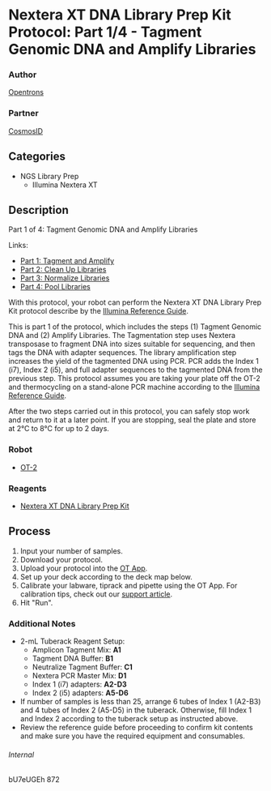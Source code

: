 # Nextera XT DNA Library Prep Kit Protocol: Part 1/4 - Tagment Genomic DNA and Amplify Libraries

### Author
[Opentrons](http://www.opentrons.com/)

### Partner
[CosmosID](http://www.cosmosid.com/)

## Categories
* NGS Library Prep
     * Illumina Nextera XT

## Description
Part 1 of 4: Tagment Genomic DNA and Amplify Libraries

Links: 
* [Part 1: Tagment and Amplify](./872-cosmosid-ngs-library-prep-part1) 
* [Part 2: Clean Up Libraries](./872-cosmosid-ngs-library-prep-part2) 
* [Part 3: Normalize Libraries](./872-cosmosid-ngs-library-prep-part3) 
* [Part 4: Pool Libraries](./872-cosmosid-ngs-library-prep-part4)

With this protocol, your robot can perform the Nextera XT DNA Library Prep Kit protocol describe by the [Illumina Reference Guide](https://support.illumina.com/content/dam/illumina-support/documents/documentation/chemistry_documentation/samplepreps_nextera/nextera-xt/nextera-xt-library-prep-reference-guide-15031942-03.pdf). 

This is part 1 of the protocol, which includes the steps (1) Tagment Genomic DNA and (2) Amplify Libraries. The Tagmentation step uses Nextera transposase to fragment DNA into sizes suitable for sequencing, and then tags the DNA with adapter sequences. The library amplification step increases the yield of the tagmented DNA using PCR. PCR adds the Index 1 (i7), Index 2 (i5), and full adapter sequences to the tagmented DNA from the previous step. This protocol assumes you are taking your plate off the OT-2 and thermocycling on a stand-alone PCR machine according to the [Illumina Reference Guide](https://support.illumina.com/content/dam/illumina-support/documents/documentation/chemistry_documentation/samplepreps_nextera/nextera-xt/nextera-xt-library-prep-reference-guide-15031942-03.pdf). 

After the two steps carried out in this protocol, you can safely stop work and return to it at a later point. If you are stopping, seal the plate and store at 2°C to 8°C for up to 2 days. 

### Robot
* [OT-2](https://opentrons.com/ot-2)

### Reagents
* [Nextera XT DNA Library Prep Kit](https://www.illumina.com/products/by-type/sequencing-kits/library-prep-kits/nextera-xt-dna.html)

## Process
1. Input your number of samples.
2. Download your protocol.
3. Upload your protocol into the [OT App](https://opentrons.com/ot-app).
4. Set up your deck according to the deck map below.
5. Calibrate your labware, tiprack and pipette using the OT App. For calibration tips, check out our [support article](https://support.opentrons.com/ot-2/getting-started-software-setup/deck-calibration).
6. Hit "Run".

### Additional Notes
* 2-mL Tuberack Reagent Setup:
    * Amplicon Tagment Mix: **A1**
    * Tagment DNA Buffer: **B1**
    * Neutralize Tagment Buffer: **C1**
    * Nextera PCR Master Mix: **D1**
    * Index 1 (i7) adapters: **A2-D3**
    * Index 2 (i5) adapters: **A5-D6**
* If number of samples is less than 25, arrange 6 tubes of Index 1 (A2-B3) and 4 tubes of Index 2 (A5-D5) in the tuberack. Otherwise, fill Index 1 and Index 2 according to the tuberack setup as instructed above.
* Review the reference guide before proceeding to confirm kit contents and make sure you have the required equipment and consumables.

###### Internal
bU7eUGEh
872

